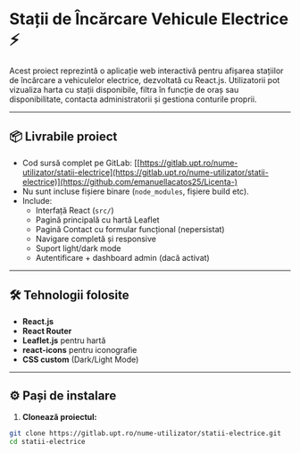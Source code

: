 # Stații de Încărcare Vehicule Electrice ⚡

Acest proiect reprezintă o aplicație web interactivă pentru afișarea stațiilor de încărcare a vehiculelor electrice, dezvoltată cu React.js. Utilizatorii pot vizualiza harta cu stații disponibile, filtra în funcție de oraș sau disponibilitate, contacta administratorii și gestiona conturile proprii.

---

## 📦 Livrabile proiect

- Cod sursă complet pe GitLab: [[https://gitlab.upt.ro/nume-utilizator/statii-electrice](https://gitlab.upt.ro/nume-utilizator/statii-electrice)](https://github.com/emanuellacatos25/Licenta-)
- Nu sunt incluse fișiere binare (`node_modules`, fișiere build etc).
- Include:
  - Interfață React (`src/`)
  - Pagină principală cu hartă Leaflet
  - Pagină Contact cu formular funcțional (nepersistat)
  - Navigare completă și responsive
  - Suport light/dark mode
  - Autentificare + dashboard admin (dacă activat)

---

## 🛠️ Tehnologii folosite

- **React.js**
- **React Router**
- **Leaflet.js** pentru hartă
- **react-icons** pentru iconografie
- **CSS custom** (Dark/Light Mode)

---

## ⚙️ Pași de instalare

1. **Clonează proiectul:**

```bash
git clone https://gitlab.upt.ro/nume-utilizator/statii-electrice.git
cd statii-electrice
